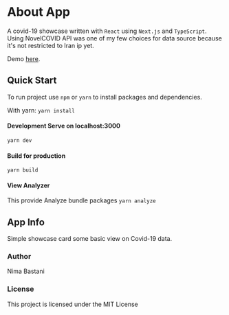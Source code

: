 # About App

A covid-19 showcase written with `React` using `Next.js` and `TypeScript`. Using NovelCOVID API was one of my few choices for data source because it's not restricted to Iran ip yet.

Demo [here](https://covidinfo.nima.vercel.app).
## Quick Start
To run project use `npm` or `yarn` to install packages and dependencies.

With yarn: `yarn install`

#### Development Serve on localhost:3000

`yarn dev`

#### Build for production

`yarn build`

#### View Analyzer

This provide Analyze bundle packages `yarn analyze`

## App Info

Simple showcase card some basic view on Covid-19 data.

### Author

Nima Bastani
### License

This project is licensed under the MIT License
